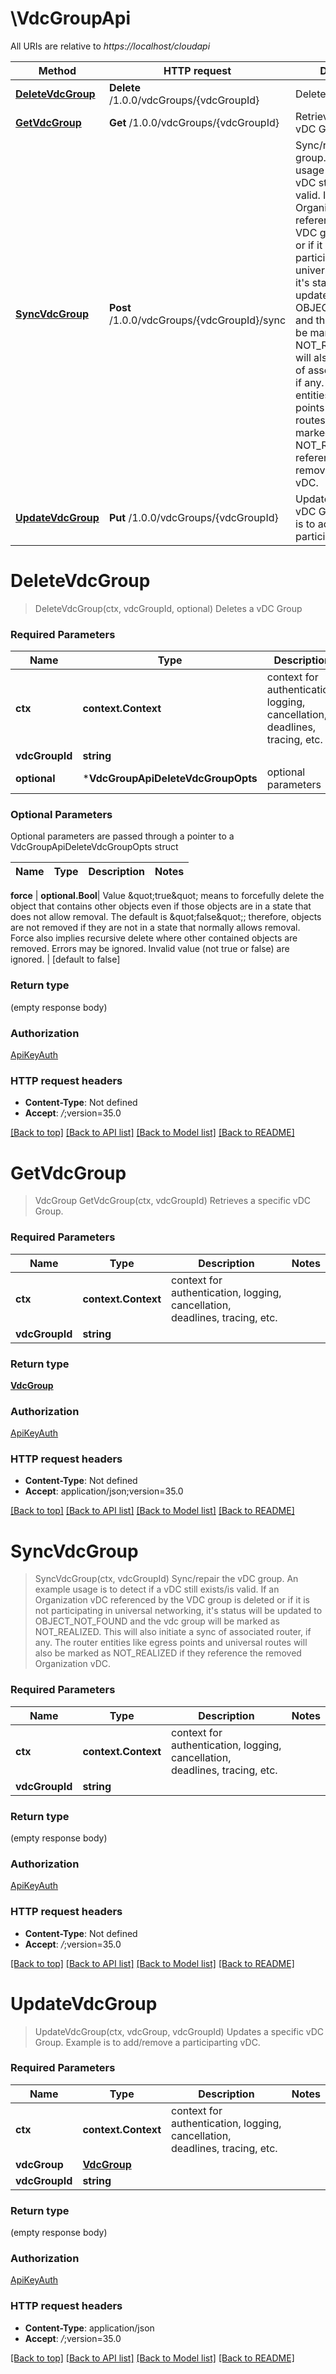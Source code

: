 # \VdcGroupApi

All URIs are relative to *https://localhost/cloudapi*

Method | HTTP request | Description
------------- | ------------- | -------------
[**DeleteVdcGroup**](VdcGroupApi.md#DeleteVdcGroup) | **Delete** /1.0.0/vdcGroups/{vdcGroupId} | Deletes a vDC Group
[**GetVdcGroup**](VdcGroupApi.md#GetVdcGroup) | **Get** /1.0.0/vdcGroups/{vdcGroupId} | Retrieves a specific vDC Group.
[**SyncVdcGroup**](VdcGroupApi.md#SyncVdcGroup) | **Post** /1.0.0/vdcGroups/{vdcGroupId}/sync | Sync/repair the vDC group. An example usage is to detect if a vDC still exists/is valid. If an Organization vDC referenced by the VDC group is deleted or if it is not participating in universal networking, it&#39;s status will be updated to OBJECT_NOT_FOUND and the vdc group will be marked as NOT_REALIZED. This will also initiate a sync of associated router, if any. The router entities like egress points and universal routes will also be marked as NOT_REALIZED if they reference the removed Organization vDC. 
[**UpdateVdcGroup**](VdcGroupApi.md#UpdateVdcGroup) | **Put** /1.0.0/vdcGroups/{vdcGroupId} | Updates a specific vDC Group.  Example is to add/remove a participarting vDC.


# **DeleteVdcGroup**
> DeleteVdcGroup(ctx, vdcGroupId, optional)
Deletes a vDC Group

### Required Parameters

Name | Type | Description  | Notes
------------- | ------------- | ------------- | -------------
 **ctx** | **context.Context** | context for authentication, logging, cancellation, deadlines, tracing, etc.
  **vdcGroupId** | **string**|  | 
 **optional** | ***VdcGroupApiDeleteVdcGroupOpts** | optional parameters | nil if no parameters

### Optional Parameters
Optional parameters are passed through a pointer to a VdcGroupApiDeleteVdcGroupOpts struct

Name | Type | Description  | Notes
------------- | ------------- | ------------- | -------------

 **force** | **optional.Bool**| Value \&quot;true\&quot; means to forcefully delete the object that contains other objects even if those objects are in a state that does not allow removal. The default is \&quot;false\&quot;; therefore, objects are not removed if they are not in a state that normally allows removal. Force also implies recursive delete where other contained objects are removed. Errors may be ignored. Invalid value (not true or false) are ignored.  | [default to false]

### Return type

 (empty response body)

### Authorization

[ApiKeyAuth](../README.md#ApiKeyAuth)

### HTTP request headers

 - **Content-Type**: Not defined
 - **Accept**: *_/_*;version=35.0

[[Back to top]](#) [[Back to API list]](../README.md#documentation-for-api-endpoints) [[Back to Model list]](../README.md#documentation-for-models) [[Back to README]](../README.md)

# **GetVdcGroup**
> VdcGroup GetVdcGroup(ctx, vdcGroupId)
Retrieves a specific vDC Group.

### Required Parameters

Name | Type | Description  | Notes
------------- | ------------- | ------------- | -------------
 **ctx** | **context.Context** | context for authentication, logging, cancellation, deadlines, tracing, etc.
  **vdcGroupId** | **string**|  | 

### Return type

[**VdcGroup**](VdcGroup.md)

### Authorization

[ApiKeyAuth](../README.md#ApiKeyAuth)

### HTTP request headers

 - **Content-Type**: Not defined
 - **Accept**: application/json;version=35.0

[[Back to top]](#) [[Back to API list]](../README.md#documentation-for-api-endpoints) [[Back to Model list]](../README.md#documentation-for-models) [[Back to README]](../README.md)

# **SyncVdcGroup**
> SyncVdcGroup(ctx, vdcGroupId)
Sync/repair the vDC group. An example usage is to detect if a vDC still exists/is valid. If an Organization vDC referenced by the VDC group is deleted or if it is not participating in universal networking, it's status will be updated to OBJECT_NOT_FOUND and the vdc group will be marked as NOT_REALIZED. This will also initiate a sync of associated router, if any. The router entities like egress points and universal routes will also be marked as NOT_REALIZED if they reference the removed Organization vDC. 

### Required Parameters

Name | Type | Description  | Notes
------------- | ------------- | ------------- | -------------
 **ctx** | **context.Context** | context for authentication, logging, cancellation, deadlines, tracing, etc.
  **vdcGroupId** | **string**|  | 

### Return type

 (empty response body)

### Authorization

[ApiKeyAuth](../README.md#ApiKeyAuth)

### HTTP request headers

 - **Content-Type**: Not defined
 - **Accept**: *_/_*;version=35.0

[[Back to top]](#) [[Back to API list]](../README.md#documentation-for-api-endpoints) [[Back to Model list]](../README.md#documentation-for-models) [[Back to README]](../README.md)

# **UpdateVdcGroup**
> UpdateVdcGroup(ctx, vdcGroup, vdcGroupId)
Updates a specific vDC Group.  Example is to add/remove a participarting vDC.

### Required Parameters

Name | Type | Description  | Notes
------------- | ------------- | ------------- | -------------
 **ctx** | **context.Context** | context for authentication, logging, cancellation, deadlines, tracing, etc.
  **vdcGroup** | [**VdcGroup**](VdcGroup.md)|  | 
  **vdcGroupId** | **string**|  | 

### Return type

 (empty response body)

### Authorization

[ApiKeyAuth](../README.md#ApiKeyAuth)

### HTTP request headers

 - **Content-Type**: application/json
 - **Accept**: *_/_*;version=35.0

[[Back to top]](#) [[Back to API list]](../README.md#documentation-for-api-endpoints) [[Back to Model list]](../README.md#documentation-for-models) [[Back to README]](../README.md)

